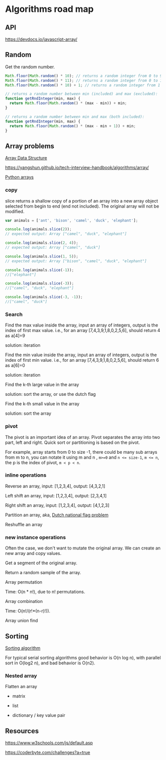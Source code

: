 # Algorithms road map

## API

<https://devdocs.io/javascript-array/>

## Random

Get the random number.

```js
Math.floor(Math.random() * 10); // returns a random integer from 0 to 9
Math.floor(Math.random() * 11); // returns a random integer from 0 to 10
Math.floor(Math.random() * 10) + 1; // returns a random integer from 1 to 10

// returns a random number between min (included) and max (excluded):
function getRndInteger(min, max) {
  return Math.floor(Math.random() * (max - min)) + min;
}

// returns a random number between min and max (both included):
function getRndInteger(min, max) {
  return Math.floor(Math.random() * (max - min + 1)) + min;
}
```

## Array problems

[Array Data Structure](https://www.geeksforgeeks.org/array-data-structure/)

<https://yangshun.github.io/tech-interview-handbook/algorithms/array/>

[Python arrays](https://knaidu.gitbooks.io/problem-solving/arrays/)

### copy

slice returns a shallow copy of a portion of an array into a new array object selected from begin to end (end not included). The original array will not be modified.

```js
var animals = ['ant', 'bison', 'camel', 'duck', 'elephant'];

console.log(animals.slice(2));
// expected output: Array ["camel", "duck", "elephant"]

console.log(animals.slice(2, 4));
// expected output: Array ["camel", "duck"]

console.log(animals.slice(1, 5));
// expected output: Array ["bison", "camel", "duck", "elephant"]

console.log(animals.slice(-1));
//["elephant"]

console.log(animals.slice(-3));
//["camel", "duck", "elephant"]

console.log(animals.slice(-3, -1));
//["camel", "duck"]
```

### Search

Find the max value inside the array, input an array of integers, output is the index of first max value. i.e., for an array [7,4,3,9,1,8,0,2,5,6], should return 4 as a[4]=9

solution: iteration

Find the min value inside the array, input an array of integers, output is the index of first min value. i.e., for an array [7,4,3,9,1,8,0,2,5,6], should return 6 as a[6]=0

solution: iteration

Find the k-th large value in the array

solution: sort the array, or use the dutch flag

Find the k-th small value in the array

solution: sort the array

### pivot

The pivot is an important idea of an array. Pivot separates the array into two part, left and right. Quick sort or partitioning is based on the pivot.

For example, array starts from 0 to size -1, there could be many sub arrays from m to n, you can notate it using m and n , `m>=0` and `n <= size-1`, `m <= n`, the p is the index of pivot, `m < p < n`.

### inline operations

Reverse an array, input: [1,2,3,4], output: [4,3,2,1]

Left shift an array, input: [1,2,3,4], output: [2,3,4,1]

Right shift an array, input: [1,2,3,4], output: [4,1,2,3]

Partition an array, aka, [Dutch national flag problem](https://en.wikipedia.org/wiki/Dutch_national_flag_problem)

Reshuffle an array

### new instance operations

Often the case, we don't want to mutate the original array. We can create an new array and copy values.

Get a segment of the original array.

Return a random sample of the array.

Array permutation

Time: O(n \* n!), due to n! permutations.

Array combination

Time: O(n!/(r!\*(n-r)!)).

Array union find

## Sorting

[Sorting algorithm](https://en.wikipedia.org/wiki/Sorting_algorithm)

For typical serial sorting algorithms good behavior is O(n log n), with parallel sort in O(log2 n), and bad behavior is O(n2).

### Nested array

Flatten an array

- matrix

- list

- dictionary / key value pair

## Resources

<https://www.w3schools.com/js/default.asp>

<https://coderbyte.com/challenges?a=true>
